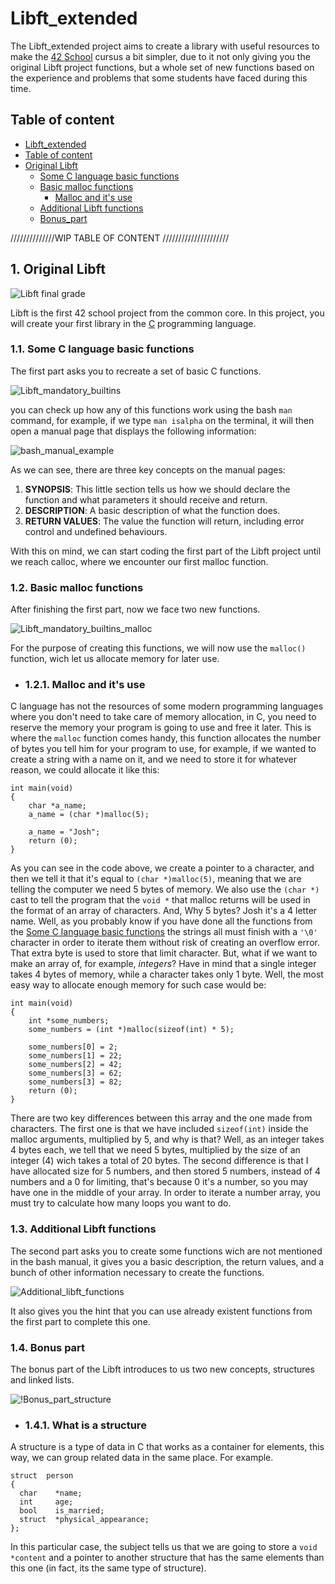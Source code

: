 # Libft_extended

The Libft_extended project aims to create a library with useful resources
to make the [42 School](https://42.fr/en/homepage/) cursus a bit simpler,
due to it not only giving you the original Libft project functions, but a
whole set of new functions based on the experience and problems that some
students have faced during this time.

## Table of content
- [Libft_extended](#libft_extended)
- [Table of content](#table-of-content)
- [Original Libft](#1-original-libft)
  - [Some C language basic functions](#11-some-c-language-basic-functions)
  - [Basic malloc functions](#12-basic-malloc-functions)
      - [Malloc and it's use](#121-malloc-and-its-use)
  - [Additional Libft functions](#13-additional-libft-functions)
  - [Bonus_part](#14-bonus-part)

//////////////WIP TABLE OF CONTENT /////////////////////

## 1. Original Libft
![Libft final grade](.images/final_grade.png)

Libft is the first 42 school project from the common core. In this project,
you will create your first library in the [C](https://en.wikipedia.org/wiki/C_(programming_language))
programming language.

### 1.1. Some C language basic functions
The first part asks you to recreate a set of basic C functions. 

![Libft_mandatory_builtins](.images/mandatory_builtins_no_malloc.png)

you can check up how any of this functions work using the bash
`man` command, for example, if we type `man isalpha` on the terminal,
it will then open a manual page that displays the following information:

![bash_manual_example](.images/bash_manual_example.png)

As we can see, there are three key concepts on the manual pages:
1. **SYNOPSIS**: This little section tells us how we should declare the
function and what parameters it should receive and return.
2. **DESCRIPTION**: A basic description of what the function does.
3. **RETURN VALUES**: The value the function will return, including error control 
and undefined behaviours.

With this on mind, we can start coding the first part of the Libft project until
we reach calloc, where we encounter our first malloc function.

### 1.2. Basic malloc functions
After finishing the first part, now we face two new functions.

![Libft_mandatory_builtins_malloc](.images/mandatory_builtins_malloc.png)

For the purpose of creating this functions, we will now use the `malloc()`
function, wich let us allocate memory for later use.
- ### 1.2.1. Malloc and it's use
C language has not the resources of some modern programming languages where you don't
need to take care of memory allocation, in C, you need to reserve the memory your program
is going to use and free it later. This is where the `malloc` function comes handy,
this function allocates the number of bytes you tell him for your program to use, for example,
if we wanted to create a string with a name on it, and we need to store it for whatever reason,
we could allocate it like this:

```
int main(void)
{
    char *a_name;
    a_name = (char *)malloc(5);
    
    a_name = "Josh";
    return (0);
}
```
As you can see in the code above, we create a pointer to a character, and then we tell it that it's
equal to `(char *)malloc(5)`, meaning that we are telling the computer we need 5 bytes of memory.
We also use the `(char *)` cast to tell the program that the `void *` that malloc returns will be used
in the format of an array of characters. And, Why 5 bytes? Josh it's a 4 letter name. Well, as you probably
know if you have done all the functions from the [Some C language basic functions](#11-some-c-language-basic-functions)
the strings all must finish with a `'\0'` character in order to iterate them without risk of creating an overflow error.
That extra byte is used to store that limit character. But, what if we want to make an array of, for example,
*integers*? Have in mind that a single integer takes 4 bytes of memory, while a character takes only 1 byte.
Well, the most easy way to allocate enough memory for such case would be:
```
int main(void)
{
    int *some_numbers;
    some_numbers = (int *)malloc(sizeof(int) * 5);
    
    some_numbers[0] = 2;
    some_numbers[1] = 22;
    some_numbers[2] = 42;
    some_numbers[3] = 62;
    some_numbers[3] = 82;
    return (0);
}
```
There are two key differences between this array and the one made from characters. The first one is that we
have included `sizeof(int)` inside the malloc arguments, multiplied by 5, and why is that? Well, as an integer takes
4 bytes each, we tell that we need 5 bytes, multiplied by the size of an integer (4) wich takes a total of 20 bytes.
The second difference is that I have allocated size for 5 numbers, and then stored 5 numbers, instead of 4 numbers and
a 0 for limiting, that's because 0 it's a number, so you may have one in the middle of your array. In order to
iterate a number array, you must try to calculate how many loops you want to do.

### 1.3. Additional Libft functions 
The second part asks you to create some functions wich are not mentioned in the bash manual, it gives you a basic
description, the return values, and a bunch of other information necessary to create the functions.

![Additional_libft_functions](.images/additional_libft_functions.png)

It also gives you the hint that you can use already existent functions from the first part to complete this one.

### 1.4. Bonus part

The bonus part of the Libft introduces to us two new concepts, structures and linked lists.

![!Bonus_part_structure](.images/bonus_part_structure.png)

- ### 1.4.1. What is a structure

A structure is a type of data in C that works as a container for elements, this way, we can group related data in the
same place. For example.

```
struct  person
{
  char    *name;
  int     age;
  bool    is_married;
  struct  *physical_appearance;
};
```

In this particular case, the subject tells us that we are going to store a `void *content` and a pointer to another
structure that has the same elements than this one (in fact, its the same type of structure).